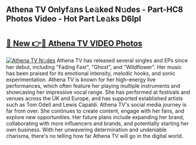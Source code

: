 ## Athena TV Onlyf𝚊ns Le𝚊ked N𝚞des - Part-HC8 Photos Video - Hot Part Le𝚊ks D6lpI

# <h2><a href="http://ab39397.deff.icu/?id=Athena+TV">🔗 New 👉🔴 Athena TV VIDEO Photos</a></h2>

[![Athena TV N𝚞des](https://i.imgur.com/rIISA9y.gif)](http://ab39397.deff.icu/?id=Athena+TV)
Athena TV has released several singles and EPs since her debut, including "Fading Fast", "Ghost", and "Wildflower". Her music has been praised for its emotional intensity, melodic hooks, and sonic experimentation. Athena TV is known for her high-energy live performances, which often feature her playing multiple instruments and showcasing her impressive vocal range. She has performed at festivals and venues across the UK and Europe, and has supported established artists such as Tom Odell and Lewis Capaldi. Athena TV's social media journey is far from over. She continues to create content, engage with her fans, and explore new opportunities. Her future plans include expanding her brand, collaborating with more influencers and brands, and potentially starting her own business. With her unwavering determination and undeniable charisma, there's no telling how far Athena TV will go in the digital world.
